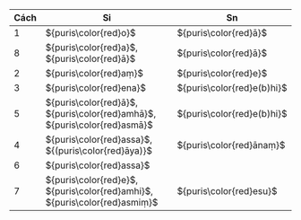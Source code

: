 | Cách | Si                                                                         | Sn                         |
| ---- | -------------------------------------------------------------------------- | -------------------------- |
| 1    | ${puris\color{red}o}$                                                      | ${puris\color{red}ā}$      |
| 8    | ${puris\color{red}a}$, ${puris\color{red}ā}$                               | ${puris\color{red}ā}$      |
| 2    | ${puris\color{red}aṃ}$                                                     | ${puris\color{red}e}$      |
| 3    | ${puris\color{red}ena}$                                                    | ${puris\color{red}e(b)hi}$ |
| 5    | ${puris\color{red}ā}$, ${puris\color{red}amhā}$, ${puris\color{red}asmā}$  | ${puris\color{red}e(b)hi}$ |
| 4    | ${puris\color{red}assa}$, ${(puris\color{red}āya)}$                        | ${puris\color{red}ānaṃ}$   |
| 6    | ${puris\color{red}assa}$                                                   |                            |
| 7    | ${puris\color{red}e}$, ${puris\color{red}amhi}$, ${puris\color{red}asmiṃ}$ | ${puris\color{red}esu}$    |
